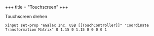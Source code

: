 +++
title = "Touchscreen"
+++

Touchscreen drehen

    xinput set-prop "eGalax Inc. USB [[TouchController]]" "Coordinate Transformation Matrix" 0 1.15 0 1.15 0 0 0 0 1
